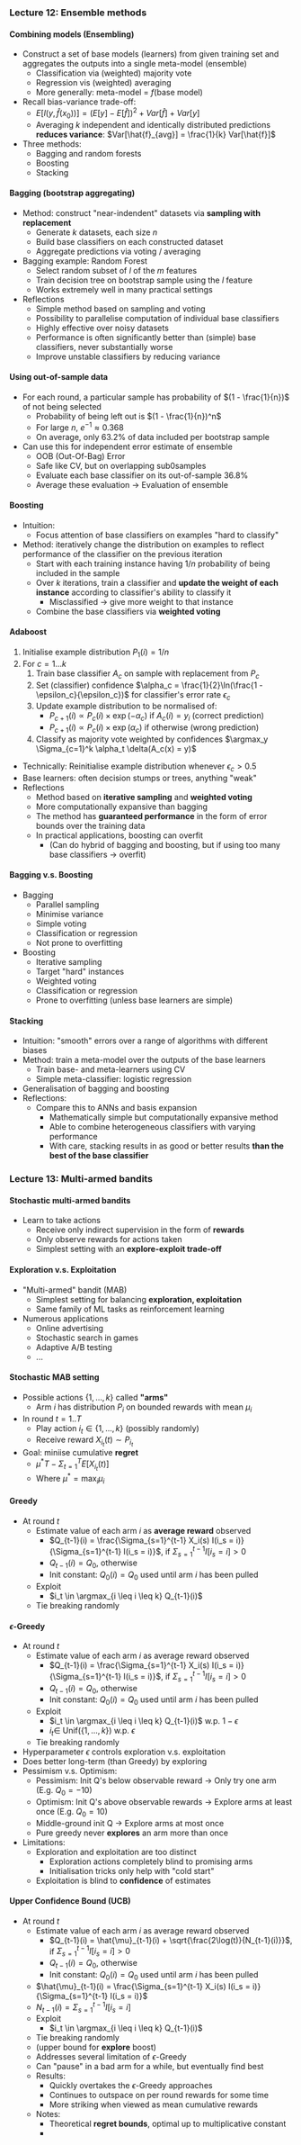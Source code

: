 ### Lecture 12: Ensemble methods

#### Combining models (Ensembling)
* Construct a set of base models (learners) from given training set and aggregates the outputs into a single meta-model (ensemble)
  * Classification via (weighted) majority vote
  * Regression vis (weighted) averaging
  * More generally: meta-model = $f($base model$)$
* Recall bias-variance trade-off:
  * $E[l(y, \hat{f}(x_0))] = (E[y] - E[\hat{f}])^2 + Var[\hat{f}] + Var[y]$
  * Averaging $k$ independent and identically distributed predictions **reduces variance**: $Var[\hat{f}_{avg}] = \frac{1}{k} Var[\hat{f}]$
* Three methods:
  * Bagging and random forests
  * Boosting
  * Stacking

#### Bagging (bootstrap aggregating)
* Method: construct "near-indendent" datasets via **sampling with replacement**
  * Generate $k$ datasets, each size $n$
  * Build base classifiers on each constructed dataset
  * Aggregate predictions via voting / averaging
* Bagging example: Random Forest
  * Select random subset of $l$ of the $m$ features
  * Train decision tree on bootstrap sample using the $l$ feature
  * Works extremely well in many practical settings
* Reflections
  * Simple method based on sampling and voting
  * Possibility to parallelise computation of individual base classifiers
  * Highly effective over noisy datasets
  * Performance is often significantly better than (simple) base classifiers, never substantially worse
  * Improve unstable classifiers by reducing variance

#### Using out-of-sample data
* For each round, a particular sample has probability of $(1 - \frac{1}{n})$ of not being selected
  * Probability of being left out is $(1 - \frac{1}{n})^n$
  * For large $n$, $e^{-1} \approx 0.368$
  * On average, only $63.2\%$ of data included per bootstrap sample
* Can use this for independent error estimate of ensemble
  * OOB (Out-Of-Bag) Error
  * Safe like CV, but on overlapping sub0samples
  * Evaluate each base classifier on its out-of-sample $36.8\%$
  * Average these evaluation $\rightarrow$ Evaluation of ensemble

#### Boosting
* Intuition: 
  * Focus attention of base classifiers on examples "hard to classify"
* Method: iteratively change the distribution on examples to reflect performance of the classifier on the previous iteration
  * Start with each training instance having $1/n$ probability of being included in the sample
  * Over $k$ iterations, train a classifier and **update the weight of each instance** according to classifier's ability to classify it
    * Misclassified -> give more weight to that instance
  * Combine the base classifiers via **weighted voting**

#### Adaboost
1. Initialise example distribution $P_1(i) = 1 / n$
2. For $c = 1 ... k$
   1. Train base classifier $A_c$ on sample with replacement from $P_c$
   2. Set (classifier) confidence $\alpha_c = \frac{1}{2}\ln(\frac{1 - \epsilon_c}{\epsilon_c})$ for classifier's error rate $\epsilon_c$
   3. Update example distribution to be normalised of:
        * $P_{c+1}(i) \propto P_c(i) \times \exp(-\alpha_c)$ if $A_c(i) = y_i$ (correct prediction)
        * $P_{c+1}(i) \propto P_c(i) \times \exp(\alpha_c)$ if otherwise (wrong prediction)
   4. Classify as majority vote weighted by confidences $\argmax_y \Sigma_{c=1}^k \alpha_t \delta(A_c(x) = y)$
* Technically: Reinitialise example distribution whenever $\epsilon_c > 0.5$
* Base learners: often decision stumps or trees, anything "weak"
* Reflections
  * Method based on **iterative sampling** and **weighted voting**
  * More computationally expansive than bagging
  * The method has **guaranteed performance** in the form of error bounds over the training data
  * In practical applications, boosting can overfit
    * (Can do hybrid of bagging and boosting, but if using too many base classifiers -> overfit)

#### Bagging v.s. Boosting
* Bagging
  * Parallel sampling
  * Minimise variance
  * Simple voting
  * Classification or regression
  * Not prone to overfitting
* Boosting
  * Iterative sampling
  * Target "hard" instances
  * Weighted voting
  * Classification or regression
  * Prone to overfitting (unless base learners are simple)

#### Stacking
* Intuition: "smooth" errors over a range of algorithms with different biases
* Method: train a meta-model over the outputs of the base learners
  * Train base- and meta-learners using CV
  * Simple meta-classifier: logistic regression
* Generalisation of bagging and boosting
* Reflections:
  * Compare this to ANNs and basis expansion
    * Mathematically simple but computationally expansive method
    * Able to combine heterogeneous classifiers with varying performance
    * With care, stacking results in as good or better results **than the best of the base classifier**

### Lecture 13: Multi-armed bandits

#### Stochastic multi-armed bandits
* Learn to take actions
  * Receive only indirect supervision in the form of **rewards**
  * Only observe rewards for actions taken
  * Simplest setting with an **explore-exploit trade-off**

#### Exploration v.s. Exploitation
* "Multi-armed" bandit (MAB)
  * Simplest setting for balancing **exploration, exploitation**
  * Same family of ML tasks as reinforcement learning
* Numerous applications
  * Online advertising
  * Stochastic search in games
  * Adaptive A/B testing
  * ...

#### Stochastic MAB setting
* Possible actions $\{1, ..., k\}$ called **"arms"**
  * Arm $i$ has distribution $P_i$ on bounded rewards with mean $\mu_i$
* In round $t = 1 .. T$
  * Play action $i_t \in \{ 1, ..., k\}$ (possibly randomly)
  * Receive reward $X_{i_t}(t) \sim P_{i_t}$
* Goal: miniise cumulative **regret**
  * $\mu^*T - \Sigma_{t=1}^T E[X_{i_t}(t)]$
  * Where $\mu^* = \max_i \mu_i$

#### Greedy
* At round $t$
  * Estimate value of each arm $i$ as **average reward** observed
    * $Q_{t-1}(i) = \frac{\Sigma_{s=1}^{t-1} X_i(s) I(i_s = i)}{\Sigma_{s=1}^{t-1} I(i_s = i)}$, if $\Sigma_{s=1}^{t-1} I[i_s = i] > 0$
    * $Q_{t-1}(i) = Q_0$, otherwise
    * Init constant: $Q_0(i) = Q_0$ used until arm $i$ has been pulled
  * Exploit
    * $i_t \in \argmax_{i \leq i \leq k} Q_{t-1}(i)$
  * Tie breaking randomly

#### $\epsilon$-Greedy
* At round $t$
  * Estimate value of each arm $i$ as average reward observed
    * $Q_{t-1}(i) = \frac{\Sigma_{s=1}^{t-1} X_i(s) I(i_s = i)}{\Sigma_{s=1}^{t-1} I(i_s = i)}$, if $\Sigma_{s=1}^{t-1} I[i_s = i] > 0$
    * $Q_{t-1}(i) = Q_0$, otherwise
    * Init constant: $Q_0(i) = Q_0$ used until arm $i$ has been pulled
  * Exploit
    * $i_t \in \argmax_{i \leq i \leq k} Q_{t-1}(i)$ w.p. $1 - \epsilon$
    * $i_t \in$ Unif($\{1, ..., k\}$) w.p. $\epsilon$
  * Tie breaking randomly
* Hyperparameter $\epsilon$ controls exploration v.s. exploitation
* Does better long-term (than Greedy) by exploring
* Pessimism v.s. Optimism:
  * Pessimism: Init Q's below observable reward -> Only try one arm (E.g. $Q_0 = -10$)
  * Optimism: Init Q's above observable rewards -> Explore arms at least once (E.g. $Q_0 = 10$)
  * Middle-ground init Q -> Explore arms at most once
  * Pure greedy never **explores** an arm more than once
* Limitations:
  * Exploration and exploitation are too distinct
    * Exploration actions completely blind to promising arms
    * Initialisation tricks only help with "cold start"
  * Exploitation is blind to **confidence** of estimates

#### Upper Confidence Bound (UCB)
* At round $t$
  * Estimate value of each arm $i$ as average reward observed
    * $Q_{t-1}(i) = \hat{\mu}_{t-1}(i) + \sqrt{\frac{2\log(t)}{N_{t-1}(i)}}$, if $\Sigma_{s=1}^{t-1} I[i_s = i] > 0$
    * $Q_{t-1}(i) = Q_0$, otherwise
    * Init constant: $Q_0(i) = Q_0$ used until arm $i$ has been pulled
  * $\hat{\mu}_{t-1}(i) = \frac{\Sigma_{s=1}^{t-1} X_i(s) I(i_s = i)}{\Sigma_{s=1}^{t-1} I(i_s = i)}$
  * $N_{t-1}(i) = \Sigma_{s=1}^{t-1} I[i_s = i]$
  * Exploit
    * $i_t \in \argmax_{i \leq i \leq k} Q_{t-1}(i)$
  * Tie breaking randomly
  * (upper bound for **explore** boost)
  * Addresses several limitation of $\epsilon$-Greedy
  * Can "pause" in a bad arm for a while, but eventually find best
  * Results:
    * Quickly overtakes the $\epsilon$-Greedy approaches
    * Continues to outspace on per round rewards for some time
    * More striking when viewed as mean cumulative rewards
  * Notes:
    * Theoretical **regret bounds**, optimal up to multiplicative constant
    * 